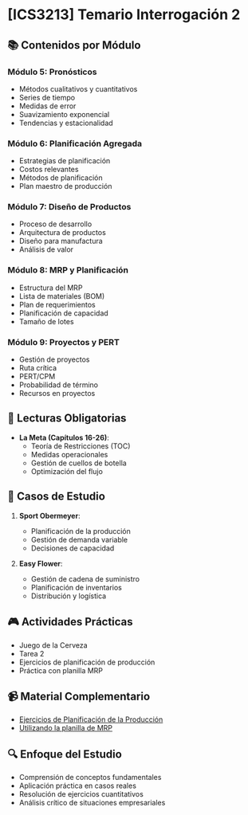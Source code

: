 # [ICS3213] Temario Interrogación 2

## 📚 Contenidos por Módulo

### Módulo 5: Pronósticos

- Métodos cualitativos y cuantitativos
- Series de tiempo
- Medidas de error
- Suavizamiento exponencial
- Tendencias y estacionalidad

### Módulo 6: Planificación Agregada

- Estrategias de planificación
- Costos relevantes
- Métodos de planificación
- Plan maestro de producción

### Módulo 7: Diseño de Productos

- Proceso de desarrollo
- Arquitectura de productos
- Diseño para manufactura
- Análisis de valor

### Módulo 8: MRP y Planificación

- Estructura del MRP
- Lista de materiales (BOM)
- Plan de requerimientos
- Planificación de capacidad
- Tamaño de lotes

### Módulo 9: Proyectos y PERT

- Gestión de proyectos
- Ruta crítica
- PERT/CPM
- Probabilidad de término
- Recursos en proyectos

## 📖 Lecturas Obligatorias

- **La Meta (Capítulos 16-26)**:
  - Teoría de Restricciones (TOC)
  - Medidas operacionales
  - Gestión de cuellos de botella
  - Optimización del flujo

## 📑 Casos de Estudio

1. **Sport Obermeyer**:

   - Planificación de la producción
   - Gestión de demanda variable
   - Decisiones de capacidad

2. **Easy Flower**:
   - Gestión de cadena de suministro
   - Planificación de inventarios
   - Distribución y logística

## 🎮 Actividades Prácticas

- Juego de la Cerveza
- Tarea 2
- Ejercicios de planificación de producción
- Práctica con planilla MRP

## 📹 Material Complementario

- [Ejercicios de Planificación de la Producción](https://youtu.be/zAcWtQdEjBM)
- [Utilizando la planilla de MRP](https://youtu.be/wq3MDpTqNjQ)

## 🔍 Enfoque del Estudio

- Comprensión de conceptos fundamentales
- Aplicación práctica en casos reales
- Resolución de ejercicios cuantitativos
- Análisis crítico de situaciones empresariales
